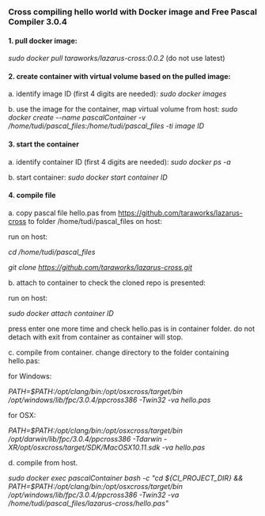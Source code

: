 ### Cross compiling hello world with Docker image and Free Pascal Compiler 3.0.4

#### 1. pull docker image:

*sudo docker pull taraworks/lazarus-cross:0.0.2*  (do not use latest)

#### 2. create container with virtual volume based on the pulled image:

a. identify image ID (first 4 digits are needed):
*sudo docker images*

b. use the image for the container, map virtual volume from host:
*sudo docker create --name pascalContainer -v /home/tudi/pascal_files:/home/tudi/pascal_files -ti image ID*

#### 3. start the container
a. identify container ID (first 4 digits are needed):
*sudo docker ps -a*

b. start container: 
*sudo docker start container ID*

#### 4. compile file
a. copy pascal file hello.pas from https://github.com/taraworks/lazarus-cross to folder /home/tudi/pascal_files on host:

run on host:

*cd /home/tudi/pascal_files*

*git clone https://github.com/taraworks/lazarus-cross.git*

b. attach to container to check the cloned repo is presented:

run on host:

*sudo docker attach container ID*

press enter one more time and check hello.pas is in container folder.
do not detach with exit from container as container will stop.

c. compile from container. change directory to the folder containing hello.pas:

for Windows:

*PATH=$PATH:/opt/clang/bin:/opt/osxcross/target/bin /opt/windows/lib/fpc/3.0.4/ppcross386 -Twin32 -va hello.pas*

for OSX:

*PATH=$PATH:/opt/clang/bin:/opt/osxcross/target/bin /opt/darwin/lib/fpc/3.0.4/ppcross386 -Tdarwin -XR/opt/osxcross/target/SDK/MacOSX10.11.sdk -va hello.pas*

d. compile from host. 

*sudo docker exec pascalContainer bash -c "cd ${CI_PROJECT_DIR} && PATH=$PATH:/opt/clang/bin:/opt/osxcross/target/bin /opt/windows/lib/fpc/3.0.4/ppcross386 -Twin32 -va /home/tudi/pascal_files/lazarus-cross/hello.pas"*


